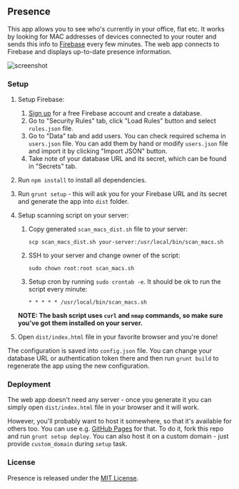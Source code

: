 ## Presence

This app allows you to see who's currently in your office, flat etc. It works by looking for MAC addresses of devices connected to your router and sends this info to [Firebase](https://www.firebase.com/) every few minutes. The web app connects to Firebase and displays up-to-date presence information.

![screenshot](https://www.evernote.com/shard/s17/sh/e74d3ddd-63db-498b-9341-0db532cff488/08bc91fe7edf8b24d65fa5379819d792/deep/0/Presence.png "Screenshot")

### Setup
1. Setup Firebase:
    1. [Sign up](https://www.firebase.com) for a free Firebase account and create a database.
    2. Go to "Security Rules" tab, click "Load Rules" button and select `rules.json` file.
    3. Go to "Data" tab and add users. You can check required schema in `users.json` file. You can add them by hand or modify `users.json` file and import it by clicking "Import JSON" button.
    4. Take note of your database URL and its secret, which can be found in "Secrets" tab.
3. Run `npm install` to install all dependencies.
4. Run `grunt setup` - this will ask you for your Firebase URL and its secret and generate the app into `dist` folder.
5. Setup scanning script on your server:
    1. Copy generated `scan_macs_dist.sh` file to your server:

        `scp scan_macs_dist.sh your-server:/usr/local/bin/scan_macs.sh`

    2. SSH to your server and change owner of the script:

        `sudo chown root:root scan_macs.sh`

    3. Setup cron by running `sudo crontab -e`. It should be ok to run the script every minute:

        `* * * * * /usr/local/bin/scan_macs.sh`
    
    **NOTE: The bash script uses `curl` and `nmap` commands, so make sure you've got them installed on your server.**
6. Open `dist/index.html` file in your favorite browser and you're done!

The configuration is saved into `config.json` file. You can change your database URL or authentication token there and then run `grunt build` to regenerate the app using the new configuration.

### Deployment
The web app doesn't need any server - once you generate it you can simply open `dist/index.html` file in your browser and it will work. 

However, you'll probably want to host it somewhere, so that it's available for others too. You can use e.g. [GitHub Pages](http://pages.github.com/) for that. To do it, fork this repo and run `grunt setup deploy`. You can also host it on a custom domain - just provide `custom_domain` during `setup` task.

### License
Presence is released under the [MIT License](http://opensource.org/licenses/MIT).

